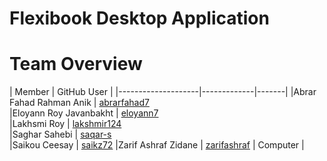 # Flexibook Desktop Application

# Team Overview 
| Member             | GitHub User |
|--------------------|-------------|-------|
|Abrar Fahad Rahman Anik    |   [abrarfahad7](https://github.com/abrarfahad7)  
|Eloyann Roy Javanbakht    |  [eloyann7](https://github.com/eloyann7)  
|Lakhsmi Roy      |   [lakshmir124](https://github.com/lakshmir124)   
|Saghar Sahebi     |    [saqar-s](https://github.com/saqar-s)  
|Saikou Ceesay        |   [saikz72](https://github.com/saikz72) 
|Zarif Ashraf Zidane |    [zarifashraf](https://github.com/zarifashraf) | Computer |
